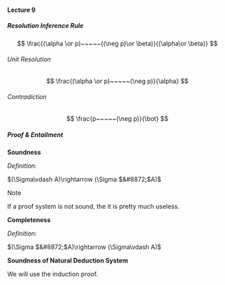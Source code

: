 #### Lecture 9

##### Resolution Inference Rule

$$
\frac{(\alpha \or p)~~~~~((\neg p)\or \beta)}{(\alpha\or \beta)}
$$

###### Unit Resolution

$$
\frac{(\alpha \or p)~~~~~(\neg p)}{\alpha}
$$

###### Contradiction

$$
\frac{p~~~~~(\neg p)}{\bot}
$$

##### Proof & Entailment

**Soundness**

*Definition:*

$(\Sigma\vdash A)\rightarrow (\Sigma $&#8872;$A)$

> [!NOTE]
>
> If a proof system is not sound, the it is pretty much useless.

**Completeness**

*Definition:*

$(\Sigma $&#8872;$A)\rightarrow (\Sigma\vdash A)$

**Soundness of Natural Deduction System**

We will use the induction proof.